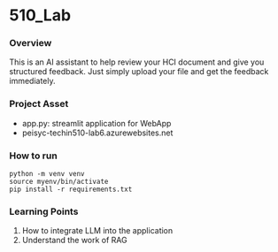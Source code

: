 # 510_Lab
### Overview
This is an AI assistant to help review your HCI document and give you structured feedback. Just simply upload your file and get the feedback immediately.

### Project Asset
- app.py: streamlit application for WebApp
- peisyc-techin510-lab6.azurewebsites.net
### How to run
```
python -m venv venv
source myenv/bin/activate
pip install -r requirements.txt
```
### Learning Points
1. How to integrate LLM into the application
2. Understand the work of RAG
